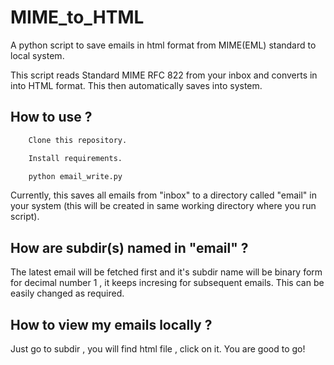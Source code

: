 # MIME_to_HTML
A python script to save emails in html format from MIME(EML) standard to local system.

This script reads Standard MIME RFC 822 from your inbox and converts in into HTML format. This then automatically saves into system. 

## How to use ?

```sh
    Clone this repository.
```
```sh
    Install requirements.
```
```sh
    python email_write.py
```

Currently, this saves all emails from "inbox" to a directory called "email" in your system (this will be created in same working directory where you run script).

## How are subdir(s) named in "email" ?

The latest email will be fetched first and it's subdir name will be binary form for decimal number 1 , it keeps incresing for subsequent emails. This can be easily changed as required.

## How to view my emails locally ?

Just go to subdir , you will find html file , click on it.
You are good to go!
